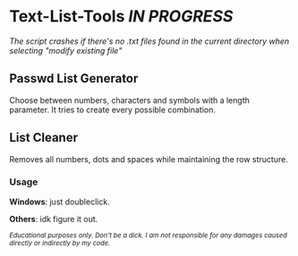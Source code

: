 # Text-List-Tools _IN PROGRESS_
_The script crashes if there's no .txt files found in the current directory when selecting "modify existing file"_


## Passwd List Generator
Choose between numbers, characters and symbols with a length parameter. It tries to create every possible combination.



## List Cleaner
Removes all numbers, dots and spaces while maintaining the row structure.





### Usage
**Windows**: just doubleclick.


**Others**: idk figure it out.





<sub>_Educational purposes only. Don't be a dick. I am not responsible for any damages caused directly or indirectly by my code._</sub>
